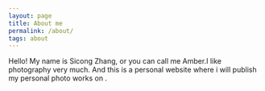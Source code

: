 ```yaml
---
layout: page
title: About me
permalink: /about/
tags: about
---
```


Hello! My name is Sicong Zhang, or you can call me Amber.I like photography very much. And this is a personal website where i will publish my personal photo works on .
